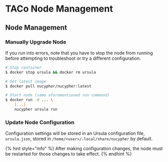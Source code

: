 # TACo Node Management

## Node Management

### Manually Upgrade Node

If you run into errors, note that you have to stop the node from running before attempting to troubleshoot or try a different configuration.

```bash
# Stop container
$ docker stop ursula && docker rm ursula

# Get latest image
$ docker pull nucypher/nucypher:latest

# Start node (same aforementioned run command)
$ docker run -d ... \
    [...]
    nucypher ursula run
```

### Update Node Configuration

Configuration settings will be stored in an Ursula configuration file, `ursula.json`, stored in `/home/<user>/.local/share/nucypher` by default.

{% hint style="info" %}
After making configuration changes, the node must be restarted for those changes to take effect.
{% endhint %}
